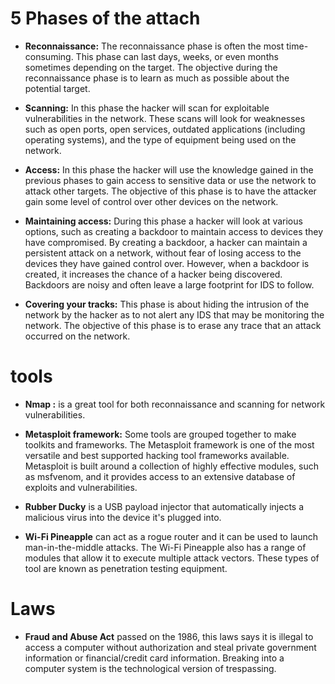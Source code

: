 # 5 Phases of the attach

* **Reconnaissance:** The reconnaissance phase is often the most time-consuming. This phase can last days, weeks, or even months  sometimes depending on the target. The objective during the reconnaissance phase is to learn as much as possible about the potential target.

* **Scanning:** In this phase the hacker will scan for exploitable vulnerabilities in the network. These scans will look for weaknesses such as open ports, open services, outdated applications (including operating systems), and the type of equipment being used on the network.

* **Access:** In this phase the hacker will use the knowledge gained in the previous phases to gain access to sensitive data or use the network to attack other targets. The objective of this phase is to have the attacker gain some level of control over other devices on the network.

* **Maintaining access:** During this phase a hacker will look at various options, such as creating a backdoor to maintain access to devices they have compromised. By creating a backdoor, a hacker can maintain a persistent attack on a network, without fear of losing access to the devices they have gained control over. However, when a backdoor is created, it increases the chance of a hacker being discovered. Backdoors are noisy and often leave a large footprint for IDS to follow.

* **Covering your tracks:** This phase is about hiding the intrusion of the network by the hacker as to not alert any IDS that may be monitoring the network. The objective of this phase is to erase any trace that an attack occurred on the network.

# tools

* **Nmap :** is a great tool for both reconnaissance and scanning for network vulnerabilities.

* **Metasploit framework:** Some tools are grouped together to make toolkits and frameworks. The Metasploit framework is one of the most versatile and best supported hacking tool frameworks available. Metasploit is built around a collection of highly effective modules, such as msfvenom, and it provides access to an extensive database of exploits and vulnerabilities.

* **Rubber Ducky** is a USB payload injector that automatically injects a malicious virus into the device it's plugged into.

* **Wi-Fi Pineapple**  can act as a rogue router and it can be used to launch man-in-the-middle attacks. The Wi-Fi Pineapple also has a range of modules that allow it to execute multiple attack vectors. These types of tool are known as penetration testing equipment.

# Laws

* **Fraud and Abuse Act** passed on the 1986, this laws says it is illegal to access a computer without authorization and steal private government information or financial/credit card information. Breaking into a computer system is the technological version of trespassing.
